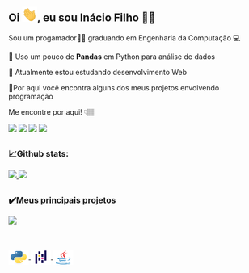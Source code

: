 ## Oi <img src="https://raw.githubusercontent.com/inaciolimaf/inaciolimaf/main/hi.gif"  width="30px">, eu sou Inácio Filho 🧑‍💻
Sou um progamador🧑‍💻 graduando em Engenharia da Computação 💻

🔭 Uso um pouco de <b>Pandas</b> em Python para análise de dados

🌱 Atualmente estou estudando desenvolvimento Web

🎇Por aqui você encontra alguns dos meus projetos envolvendo programação

Me encontre por aqui! 👇🏽
<div>
  <a href = "https://www.instagram.com/inaciosl/"><img src="https://img.shields.io/badge/Instagram-E4405F?style=for-the-badge&logo=instagram&logoColor=white"></a>
  <a href = "https://github.com/inaciolimaf"><img src="https://img.shields.io/badge/GitHub-100000?style=for-the-badge&logo=github&logoColor=white"></a>
  <a href = "https://www.youtube.com/channel/UC7U9IzmONeXBgjt9TcZCN-A/featured"><img src="https://img.shields.io/badge/YouTube-FF0000?style=for-the-badge&logo=youtube&logoColor=white"></a>
  <a href = "mailto: inaciofilho.lima@gmail.com"><img src="https://img.shields.io/badge/Gmail-D14836?style=for-the-badge&logo=gmail&logoColor=white"></a>
</div>

##

### 📈Github stats:
<div>
  <a href = https://github.com/inaciolimaf>
  <img height = 180px href="https://github.com/inaciolimaf/Microdados-Enem" src="https://github-readme-stats.vercel.app/api?username=inaciolimaf&show_icons=true&theme=dracula&include_all_commits=true&count_private=true"/>
  <img height = 180px href="https://github.com/inaciolimaf/" src="https://github-readme-stats.vercel.app/api/top-langs/?username=inaciolimaf&layout=default&langs_count=7&theme=dracula"/>
</div>
  
  ##
  
### ✔️Meus principais projetos
<div>
  <img height = 160px href="https://github.com/inaciolimaf/Microdados-Enem" src="https://github-readme-stats.vercel.app/api/pin/?username=inaciolimaf&repo=Microdados-Enem&theme=dracula"/>  
</div>
  
  ##
  
<div style="display: inline_block"><br>
  <img align="center" alt="Python" height="30" width="40" src="https://raw.githubusercontent.com/devicons/devicon/master/icons/python/python-original.svg">
  <img align="center" alt="Pandas" height="30" width="40" src="https://raw.githubusercontent.com/devicons/devicon/master/icons/pandas/pandas-original.svg">
  <img align="center" alt="Java" height="30" width="40" src="https://raw.githubusercontent.com/devicons/devicon/master/icons/java/java-original.svg">
</div>
<!--
**inaciolimaf/inaciolimaf** is a ✨ _special_ ✨ repository because its `README.md` (this file) appears on your GitHub profile.
height = "180em
height = "110em"
Here are some ideas to get you started:

- 🔭 I’m currently working on ...
- 🌱 I’m currently learning ...
- 👯 I’m looking to collaborate on ...
- 🤔 I’m looking for help with ...
- 💬 Ask me about ...
- 📫 How to reach me: ...
- 😄 Pronouns: ...
- ⚡ Fun fact: ...
-->
